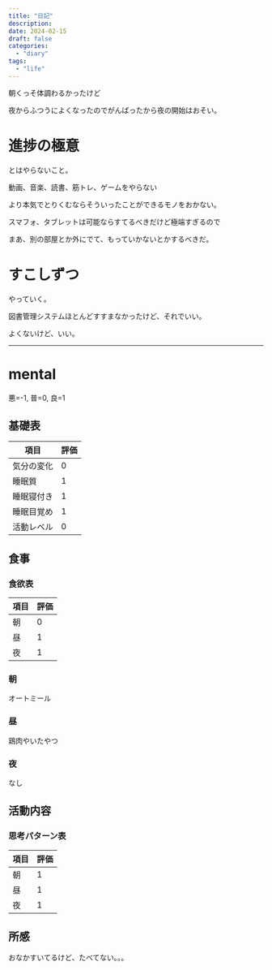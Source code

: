 ```yaml
---
title: "日記"
description:
date: 2024-02-15
draft: false
categories:
  - "diary"
tags:
  - "life"
---
```


朝くっそ体調わるかったけど

夜からふつうによくなったのでがんばったから夜の開始はおそい。

# 進捗の極意

とはやらないこと。

動画、音楽、読書、筋トレ、ゲームをやらない

より本気でとりくむならそういったことができるモノをおかない。

スマフォ、タブレットは可能ならすてるべきだけど極端すぎるので

まあ、別の部屋とか外にでて、もっていかないとかするべきだ。

# すこしずつ

やっていく。

図書管理システムほとんどすすまなかったけど、それでいい。

よくないけど、いい。

---

# mental

悪=-1, 普=0, 良=1

## 基礎表

| 項目       | 評価 |
| ---------- | ---- |
| 気分の変化 | 0    |
| 睡眠質     | 1    |
| 睡眠寝付き | 1    |
| 睡眠目覚め | 1    |
| 活動レベル | 0    |

## 食事

### 食欲表

| 項目 | 評価 |
| ---- | ---- |
| 朝   | 0    |
| 昼   | 1    |
| 夜   | 1    |

### 朝

オートミール

### 昼

鶏肉やいたやつ

### 夜

なし

## 活動内容

### 思考パターン表

| 項目 | 評価 |
| ---- | ---- |
| 朝   | 1    |
| 昼   | 1    |
| 夜   | 1    |

## 所感

おなかすいてるけど、たべてない。。。
